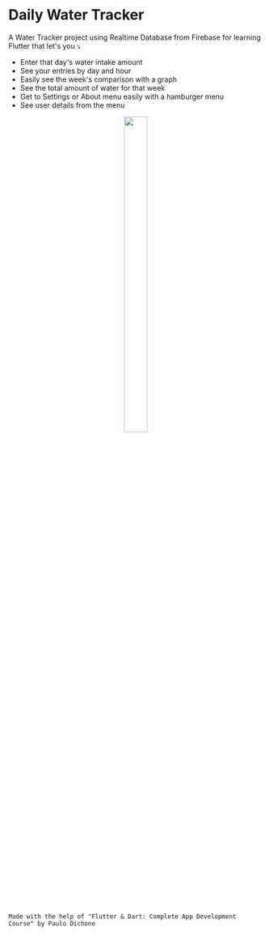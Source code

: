 # Daily Water Tracker

A Water Tracker project using Realtime Database from Firebase for learning Flutter that let's you ⤵  

  - Enter that day's water intake amount
  - See your entries by day and hour
  - Easily see the week's comparison with a graph
  - See the total amount of water for that week
  - Get to Settings or About menu easily with a hamburger menu
  - See user details from the menu
    

<p align="center">
<img width="30%" height="40%" src="https://github.com/user-attachments/assets/c9d2db14-9de4-478a-bb07-e9e4f3af275e">
             

</p>



    Made with the help of "Flutter & Dart: Complete App Development Course" by Paulo Dichone
